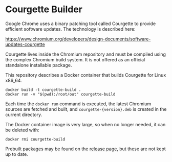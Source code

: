 # Courgette Builder

Google Chrome uses a binary patching tool called Courgette to provide efficient
software updates. The technology is described here:

https://www.chromium.org/developers/design-documents/software-updates-courgette

Courgette lives inside the Chromium repository and must be compiled using the
complex Chromium build system. It is not offered as an official standalone
installable package.

This repository describes a Docker container that builds Courgette for Linux 
x86_64.

    docker build -t courgette-build .
    docker run -v "$(pwd):/root/out" courgette-build

Each time the `docker run` command is executed, the latest Chromium sources are
fetched and built, and `courgette-{version}.deb` is created in the current
directory.

The Docker container image is very large, so when no longer needed, it can be 
deleted with:

    docker rmi courgette-build

Prebuilt packages may be found on the [release page][releases], but these are
not kept up to date.

[releases]: https://github.com/rgov/courgette-build/releases
